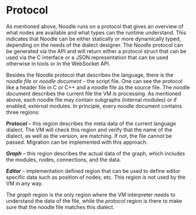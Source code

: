 # Protocol

As mentioned above, Noodle runs on a protocol that gives an overview of what nodes are available and what types can the runtime understand. This indicates that Noodle can be either statically or more dynamically typed, depending on the needs of the dialect designer. The Noodle protocol can be generated via the API and will return either a protocol struct that can be used via the C interface or a JSON representation that can be used otherwise in tools or in the WebSocket API. 

Besides the Noodle protocol that describes the language, there is the *noodle file* or *noodle document –* the script file. One can see the protocol like a header file in C or C++ and a noodle file as the source file. The noodle document describes the current file the VM is processing. As mentioned above, each noodle file may contain subgraphs (internal modules) or if enabled, external modules. In principle, every noodle document contains three regions: 

***Protocol*** – this region describes the meta data of the current language dialect. The VM will check this region and verify that the name of the dialect, as well as the version, are matching. If not, the file cannot be passed. Migration can be implemented with this approach.

***Graph*** – this region describes the actual data of the graph, which includes the modules, nodes, connections, and the data. 

***Editor*** – implementation defined region that can be used to define editor specific data such as position of nodes, etc. This region is not used by the VM in any way.

The *graph* region is the only region where the VM interpreter needs to understand the data of the file, while the *protocol* region is there to make sure that the noodle file matches this dialect.
